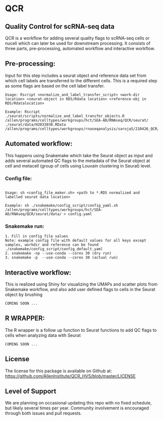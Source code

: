 # QCR

## Quality Control for scRNA-seq data

QCR is a workflow for adding several quality flags to scRNA-seq cells or nuceli which can later be used for downstream processing. It consists of three parts, pre-processing, automated workflow and interactive workflow.

## Pre-processing:

Input for this step includes a seurat object and reference data set from which cell labels are transferred to the different cells. This is a required step as some flags are based on the cell label transfer.


```
Usage: Rscript <normalize_and_label_transfer_script> <work-dir location> <seurat-object in RDS/Rdata location> <reference-obj in RDS/Rdatalocation>

Example: Rscript ./seurat/scripts/normalize_and_label_transfer_objects.R /allen/programs/celltypes/workgroups/hct/SEA-AD/RNAseq/QCR/seurat/ ./seurat/data/H2033038.RData /allen/programs/celltypes/workgroups/rnaseqanalysis/sarojaS/210426_QCR/data/reference_subset.RDS
```

## Automated workflow:

This happens using Snakemake which take the Seurat object as input and adds several automated QC flags to the metadata of the Seurat object at cell and metacell (group of cells using Louvain clustering in Seurat) level.

### Config file:
```

Usage: sh <config_file_maker.sh> <path to *.RDS normalized and labelled seurat data location>

Example: sh ./snakemake/config_script/config_yaml.sh /allen/programs/celltypes/workgroups/hct/SEA-AD/RNAseq/QCR/seurat/data/ > config.yaml

```
### Snakemake run:

```
1. Fill in config file values 
Note: example config file with default values for all keys except samples, workdir and reference can be found ./snakemake/config_script/config_default.yaml
2. snakemake -np --use-conda --cores 30 (dry run)
3. snakemake -p  --use-conda --cores 30 (actual run)

```

## Interactive workflow:

This is realized using Shiny for visualizing the UMAPs and scatter plots from Snakemake workflow, and also add user defined flags to cells in the Seurat object by brushing

```
COMING SOON ...

```

## R WRAPPER:

The R wrapper is a follow up function to Seurat functions to add QC flags to cells when analyzing data with Seurat

```
COMING SOON ...

```
## License
The license for this package is available on Github at: https://github.com/AllenInstitute/QCR_HVS/blob/master/LICENSE

## Level of Support
We are planning on occasional updating this repo with no fixed schedule, but likely several times per year. Community involvement is encouraged through both issues and pull requests.



